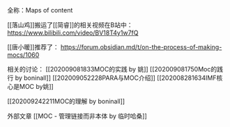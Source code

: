 全称：Maps of content

[[落山鸡]]搬运了[[简睿]]的相关视频在B站中： https://www.bilibili.com/video/BV18T4y1w7fQ

[[唐小暖]]推荐了： https://forum.obsidian.md/t/on-the-process-of-making-mocs/1060


相关的讨论：
[[202009081833MOC的实践 by 姚]]
[[202009081750Moc的践行 by boninall]]
[[202009052228PARA与MOC介绍]]
[[202008281634IMF核心是MOC by姚]]

[[202009242211MOC的理解 by boninall]]

外部文章
[[MOC - 管理链接而非本体 by 临时哈桑]]